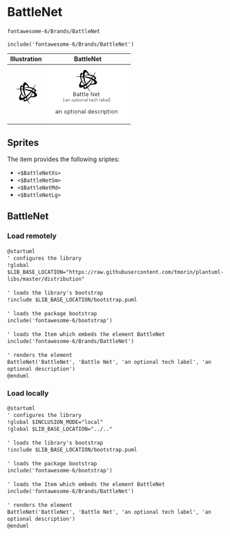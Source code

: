 # BattleNet


```text
fontawesome-6/Brands/BattleNet
```

```text
include('fontawesome-6/Brands/BattleNet')
```



| Illustration | BattleNet |
| :---: | :---: |
| ![illustration for Illustration](../../fontawesome-6/Brands/BattleNet.png) | ![illustration for BattleNet](../../fontawesome-6/Brands/BattleNet.Local.png) |



## Sprites
The item provides the following sriptes:

- `<$BattleNetXs>`
- `<$BattleNetSm>`
- `<$BattleNetMd>`
- `<$BattleNetLg>`





## BattleNet

### Load remotely
```plantuml
@startuml
' configures the library
!global $LIB_BASE_LOCATION="https://raw.githubusercontent.com/tmorin/plantuml-libs/master/distribution"

' loads the library's bootstrap
!include $LIB_BASE_LOCATION/bootstrap.puml

' loads the package bootstrap
include('fontawesome-6/bootstrap')

' loads the Item which embeds the element BattleNet
include('fontawesome-6/Brands/BattleNet')

' renders the element
BattleNet('BattleNet', 'Battle Net', 'an optional tech label', 'an optional description')
@enduml
```

### Load locally
```plantuml
@startuml
' configures the library
!global $INCLUSION_MODE="local"
!global $LIB_BASE_LOCATION="../.."

' loads the library's bootstrap
!include $LIB_BASE_LOCATION/bootstrap.puml

' loads the package bootstrap
include('fontawesome-6/bootstrap')

' loads the Item which embeds the element BattleNet
include('fontawesome-6/Brands/BattleNet')

' renders the element
BattleNet('BattleNet', 'Battle Net', 'an optional tech label', 'an optional description')
@enduml
```

